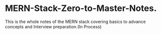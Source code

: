 # MERN-Stack-Zero-to-Master-Notes.
This is the whole notes of the MERN stack covering basics to advance concepts and Interview preparation.(In Process)
